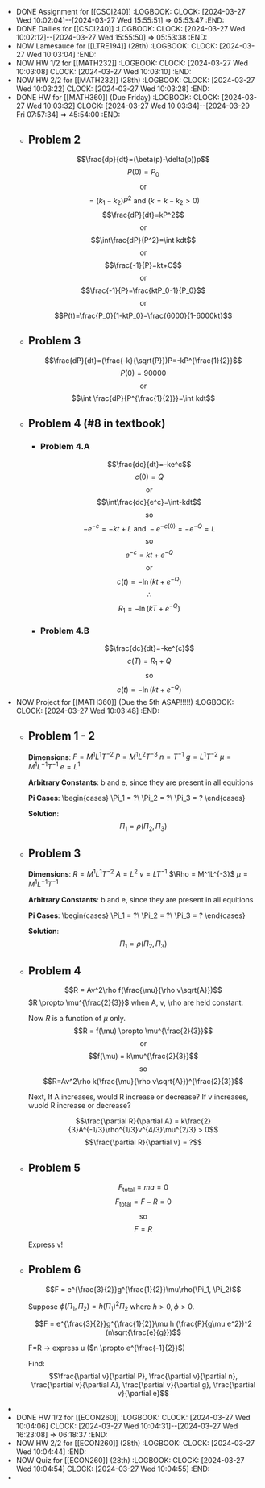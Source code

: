 - DONE Assignment for [[CSCI240]]
  :LOGBOOK:
  CLOCK: [2024-03-27 Wed 10:02:04]--[2024-03-27 Wed 15:55:51] =>  05:53:47
  :END:
- DONE Dailies for [[CSCI240]]
  :LOGBOOK:
  CLOCK: [2024-03-27 Wed 10:02:12]--[2024-03-27 Wed 15:55:50] =>  05:53:38
  :END:
- NOW Lamesauce for [[LTRE194]] (28th)
  :LOGBOOK:
  CLOCK: [2024-03-27 Wed 10:03:04]
  :END:
- NOW HW 1/2 for [[MATH232]]
  :LOGBOOK:
  CLOCK: [2024-03-27 Wed 10:03:08]
  CLOCK: [2024-03-27 Wed 10:03:10]
  :END:
- NOW HW 2/2 for [[MATH232]] (28th)
  :LOGBOOK:
  CLOCK: [2024-03-27 Wed 10:03:22]
  CLOCK: [2024-03-27 Wed 10:03:28]
  :END:
- DONE HW for [[MATH360]] (Due Friday)
  :LOGBOOK:
  CLOCK: [2024-03-27 Wed 10:03:32]
  CLOCK: [2024-03-27 Wed 10:03:34]--[2024-03-29 Fri 07:57:34] =>  45:54:00
  :END:
	- ## Problem 2
	  $$\frac{dp}{dt}=(\beta(p)-\delta(p))p$$
	  $$P(0)=P_0$$
	  $$\text{or}$$
	  $$=(k_1-k_2)P^2\text{ and }(k=k-k_2>0)$$
	  $$\frac{dP}{dt}=kP^2$$
	  $$\text{or}$$
	  $$\int\frac{dP}{P^2}=\int kdt$$
	  $$\text{or}$$
	  $$\frac{-1}{P}=kt+C$$
	  $$\text{or}$$
	  $$\frac{-1}{P}=\frac{ktP_0-1}{P_0}$$
	  $$\text{or}$$
	  $$P(t)=\frac{P_0}{1-ktP_0}=\frac{6000}{1-6000kt}$$
	- ## Problem 3
	  $$\frac{dP}{dt}=(\frac{-k}{\sqrt{P}})P=-kP^{\frac{1}{2}}$$
	  $$P(0) = 90000$$
	  $$\text{or}$$
	  $$\int \frac{dP}{P^{\frac{1}{2}}}=\int kdt$$
	- ## Problem 4 (\#8 in textbook)
		- ### Problem 4.A
		  $$\frac{dc}{dt}=-ke^c$$
		  $$c(0) = Q$$
		  $$\text{or}$$
		  $$\int\frac{dc}{e^c}=\int-kdt$$
		  $$\text{so}$$
		  $$-e^{-c}=-kt+L\text{ and }-e^{-c(0)}=-e^{-Q}=L$$
		  $$\text{so}$$
		  $$e^{-c}=kt+e^{-Q}$$
		  $$\text{or}$$
		  $$c(t)=-\ln(kt+e^{-Q})$$
		  $$\therefore$$
		  $$R_1=-\ln(kT+e^{-Q})$$
		- ### Problem 4.B
		  $$\frac{dc}{dt}=-ke^{c}$$
		  $$c(T)=R_1+Q$$
		  $$\text{so}$$
		  $$c(t)=-\ln(kt+e^{-Q})$$
- NOW Project for [[MATH360]] (Due the 5th ASAP!!!!!)
  :LOGBOOK:
  CLOCK: [2024-03-27 Wed 10:03:48]
  :END:
	- ## Problem 1 - 2
	  **Dimensions**:
	  $F = M^1L^1T^{-2}$
	  $P = M^1L^2T^{-3}$
	  $n = T^{-1}$
	  $g = L^1T^{-2}$
	  $\mu = M^1L^{-1}T^{-1}$
	  $e = L^1$
	  
	  **Arbitrary Constants**:
	  b and e, since they are present in all equitions
	  
	  **Pi Cases**:
	  \begin{cases}
	  \Pi_1 = ?\\
	  \Pi_2 = ?\\
	  \Pi_3 = ?
	  \end{cases}
	  
	  **Solution**:
	  $$\Pi_1 = \rho(\Pi_2, \Pi_3)$$
	- ## Problem 3
	  **Dimensions**:
	  $R = M^1L^1T^{-2}$
	  $A = L^2$
	  $v = LT^{-1}$
	  $\Rho = M^1L^{-3}$
	  $\mu = M^1L^{-1}T^{-1}$
	  
	  **Arbitrary Constants**:
	  b and e, since they are present in all equitions
	  
	  **Pi Cases**:
	  \begin{cases}
	  \Pi_1 = ?\\
	  \Pi_2 = ?\\
	  \Pi_3 = ?
	  \end{cases}
	  
	  **Solution**:
	  $$\Pi_1 = \rho(\Pi_2, \Pi_3)$$
	- ## Problem 4
	  $$R = Av^2\rho f(\frac{\mu}{\rho v\sqrt{A}})$$
	  $R \propto \mu^{\frac{2}{3}}$ when A, v, \rho are held constant.
	  
	  Now $R$ is a function of $\mu$ only.
	  $$R = f(\mu) \propto \mu^{\frac{2}{3}}$$
	  $$\text{or}$$
	  $$f(\mu) = k\mu^{\frac{2}{3}}$$
	  $$\text{so}$$
	  $$R=Av^2\rho k(\frac{\mu}{\rho v\sqrt{A}})^{\frac{2}{3}}$$
	  
	  Next,
	  If A increases, would R increase or decrease?
	  If v increases, wuold R increase or decrease?
	  
	  $$\frac{\partial R}{\partial A} = k\frac{2}{3}A^{-1/3}\rho^{1/3}v^{4/3}\mu^{2/3} > 0$$
	  $$\frac{\partial R}{\partial v} = ?$$
	- ## Problem 5
	  $$F_\text{total} = ma =0$$
	  $$F_\text{total} = F - R = 0$$
	  $$\text{so}$$
	  $$F = R$$
	  
	  Express v!
	- ## Problem 6
	  $$F = e^{\frac{3}{2}}g^{\frac{1}{2}}\mu\rho(\Pi_1, \Pi_2)$$
	  
	  Suppose $\phi(\Pi_1, \Pi_2) = h(\Pi_1)^2\Pi_2$ where $h>0, \phi >0$.
	  
	  $$F = e^{\frac{3}{2}}g^{\frac{1}{2}}\mu h (\frac{P}{g\mu e^2})^2 (n\sqrt{\frac{e}{g}})$$
	  
	  F=R -> express u ($n \propto e^{\frac{-1}{2}}$)
	  
	  Find:
	  $$\frac{\partial v}{\partial P}, \frac{\partial v}{\partial n}, \frac{\partial v}{\partial A}, \frac{\partial v}{\partial g}, \frac{\partial v}{\partial e}$$
-
- DONE HW 1/2 for [[ECON260]]
  :LOGBOOK:
  CLOCK: [2024-03-27 Wed 10:04:06]
  CLOCK: [2024-03-27 Wed 10:04:31]--[2024-03-27 Wed 16:23:08] =>  06:18:37
  :END:
- NOW HW 2/2 for [[ECON260]] (28th)
  :LOGBOOK:
  CLOCK: [2024-03-27 Wed 10:04:44]
  :END:
- NOW Quiz for [[ECON260]] (28th)
  :LOGBOOK:
  CLOCK: [2024-03-27 Wed 10:04:54]
  CLOCK: [2024-03-27 Wed 10:04:55]
  :END:
-
